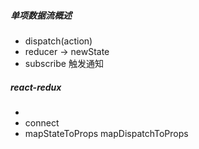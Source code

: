 ##### 单项数据流概述
- dispatch(action)
- reducer -> newState
- subscribe 触发通知

##### react-redux
- <Provider>
- connect
- mapStateToProps mapDispatchToProps
